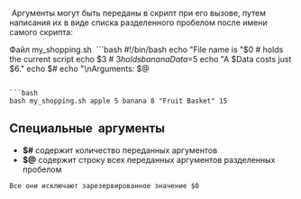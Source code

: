  Аргументы могут быть переданы в скрипт при его вызове, путем написания их в виде списка разделенного пробелом после имени самого скрипта:

Файл my_shopping.sh
 ```bash
#!/bin/bash
echo "File name is "$0 # holds the current script
echo $3 # $3 holds banana
Data=$5
echo "A $Data costs just $6."
echo $#
echo "\nArguments: $@
```

```bash
bash my_shopping.sh apple 5 banana 8 "Fruit Basket" 15
```

## Специальные  аргументы

* **$#** содержит количество переданных аргументов
* **$@** содержит строку всех переданных аргументов разделенных пробелом 

```
Все они исключают зарезервированное значение $0
```